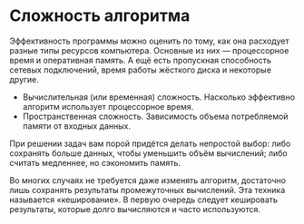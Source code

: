 # Сложность алгоритма

Эффективность программы можно оценить по тому, как она расходует разные типы ресурсов компьютера. Основные из них — процессорное время и оперативная память. А ещё есть пропускная способность сетевых подключений, время работы жёсткого диска и некоторые другие.

* Вычислительная (или временная) сложность. Насколько эффективно алгоритм использует процессорное время.
* Пространственная сложность. Зависимость объема потребляемой памяти от входных данных.

При решении задач вам порой придётся делать непростой выбор: либо сохранять больше данных, чтобы уменьшить объём вычислений; либо считать медленнее, но сэкономить память.

Во многих случаях не требуется даже изменять алгоритм, достаточно лишь сохранять результаты промежуточных вычислений. Эта техника называется «кеширование». В первую очередь следует кешировать результаты, которые долго вычисляются и часто используются.
